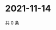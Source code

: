 # 2021-11-14

共 0 条

<!-- BEGIN WEIBO -->
<!-- 最后更新时间 Sun Nov 14 2021 16:00:48 GMT+0800 (China Standard Time) -->

<!-- END WEIBO -->
